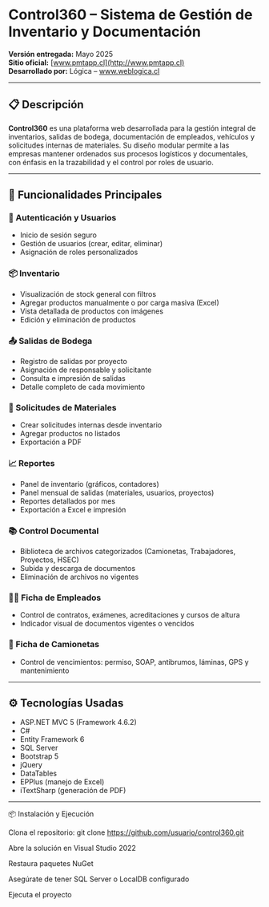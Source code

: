 # Control360 – Sistema de Gestión de Inventario y Documentación

**Versión entregada:** Mayo 2025  
**Sitio oficial:** [www.pmtapp.cl](http://www.pmtapp.cl)  
**Desarrollado por:** Lógica – www.weblogica.cl  

---

## 📋 Descripción

**Control360** es una plataforma web desarrollada para la gestión integral de inventarios, salidas de bodega, documentación de empleados, vehículos y solicitudes internas de materiales. Su diseño modular permite a las empresas mantener ordenados sus procesos logísticos y documentales, con énfasis en la trazabilidad y el control por roles de usuario.

---

## 🚀 Funcionalidades Principales

### 🔐 Autenticación y Usuarios
- Inicio de sesión seguro
- Gestión de usuarios (crear, editar, eliminar)
- Asignación de roles personalizados

### 📦 Inventario
- Visualización de stock general con filtros
- Agregar productos manualmente o por carga masiva (Excel)
- Vista detallada de productos con imágenes
- Edición y eliminación de productos

### 📤 Salidas de Bodega
- Registro de salidas por proyecto
- Asignación de responsable y solicitante
- Consulta e impresión de salidas
- Detalle completo de cada movimiento

### 📝 Solicitudes de Materiales
- Crear solicitudes internas desde inventario
- Agregar productos no listados
- Exportación a PDF

### 📈 Reportes
- Panel de inventario (gráficos, contadores)
- Panel mensual de salidas (materiales, usuarios, proyectos)
- Reportes detallados por mes
- Exportación a Excel e impresión

### 📚 Control Documental
- Biblioteca de archivos categorizados (Camionetas, Trabajadores, Proyectos, HSEC)
- Subida y descarga de documentos
- Eliminación de archivos no vigentes

### 👨‍💼 Ficha de Empleados
- Control de contratos, exámenes, acreditaciones y cursos de altura
- Indicador visual de documentos vigentes o vencidos

### 🚐 Ficha de Camionetas
- Control de vencimientos: permiso, SOAP, antibrumos, láminas, GPS y mantenimiento

---

## ⚙️ Tecnologías Usadas

- ASP.NET MVC 5 (Framework 4.6.2)
- C#
- Entity Framework 6
- SQL Server
- Bootstrap 5
- jQuery
- DataTables
- EPPlus (manejo de Excel)
- iTextSharp (generación de PDF)

---


📦 Instalación y Ejecución

Clona el repositorio:
git clone https://github.com/usuario/control360.git

Abre la solución en Visual Studio 2022

Restaura paquetes NuGet

Asegúrate de tener SQL Server o LocalDB configurado

Ejecuta el proyecto


